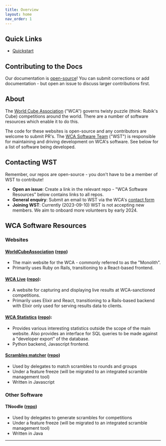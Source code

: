 ```yaml
---
title: Overview
layout: home
nav_order: 1
---
```


## Quick Links

- [Quickstart]

## Contributing to the Docs

Our documentation is [open-source]! You can submit corrections or add documentation - but open an issue to discuss larger contributions first.

## About

The [World Cube Association] ("WCA") governs twisty puzzle (think: Rubik's Cube) competitions around the world. There are a number of software resources which enable it to do this.

The code for these websites is open-source and any contributors are welcome to submit PR's. The [WCA Software Team] ("WST") is responsible for maintaining and driving development on WCA's software. See below for a list of software being developed.

## Contacting WST

Remember, our repos are open-source - you don't have to be a member of WST to contribute!

* **Open an issue**: Create a link in the relevant repo - "WCA Software Resources" below contains links to all repos.
* **General enquiry**: Submit an email to WST via the WCA's [contact form]
* **Joining WST**: Currently (2023-09-10) WST is not accepting new members. We aim to onboard more volunteers by early 2024.

## WCA Software Resources

### Websites

#### [WorldCubeAssociation](https://www.worldcubeassociation.org/) ([repo](https://github.com/thewca/worldcubeassociation.org))
- The main website for the WCA - commonly referred to as the "Monolith".
- Primarily uses Ruby on Rails, transitioning to a React-based frontend.

#### [WCA Live](live.worldcubeassociation.org/) ([repo](https://github.com/thewca/wca-live/)):
- A website for capturing and displaying live results at WCA-sanctioned competitions.
- Primarily uses Elixir and React, transitioning to a Rails-based backend with Elixir only used for serving results data to clients.

#### [WCA Statistics](https://statistics.worldcubeassociation.org/) ([repo](https://github.com/thewca/statistics)):
- Provides various interesting statistics outside the scope of the main website. Also provides an interface for SQL queries to be made against a "developer export" of the database.
- Python backend, Javascript frontend.

#### [Scrambles matcher](https://scrambles-matcher.worldcubeassociation.org/) ([repo](https://github.com/thewca/scrambles-matcher))
- Used by delegates to match scrambles to rounds and groups
- Under a feature freeze (will be migrated to an integrated scramble management tool)
- Written in Javascript 


### Other Software

#### TNoodle ([repo](https://github.com/thewca/tnoodle))
- Used by delegates to generate scrambles for competitions
- Under a feature freeze (will be migrated to an integrated scramble management tool)
- Written in Java

---

[World Cube Association]: https://www.worldcubeassociation.org/about
[WCA Software Team]: https://www.worldcubeassociation.org/about
[WST]: https://www.worldcubeassociation.org/teams-committees#WST
[open-source]: https://github.com/thewca/web-dev-docs
[Quickstart]: /contributing/quickstart
[contact form]: https://www.worldcubeassociation.org/contact/website

